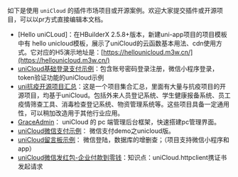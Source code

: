 如下是使用 ``uniCloud`` 的插件市场项目或开源案例。欢迎大家提交插件或开源项目，可以以pr方式直接编辑本文档。

- [Hello uniCLoud]：在HBuilderX 2.5.8+版本，新建uni-app项目的项目模板中有 hello unicloud模板，展示了uniCloud的云函数基本用法、cdn使用方式。它对应的H5演示地址是：[https://hellounicloud.m3w.cn/](https://hellounicloud.m3w.cn/)
- [uniCloud基础登录支付示例](https://ext.dcloud.net.cn/plugin?id=1268)：包含账号密码登录注册，微信小程序登录，token验证功能的uniCloud示例
- [uni抗疫开源项目汇总](https://gitee.com/dcloud/xinguan2020)：这是一个项目集合汇总，里面有大量与抗疫项目的开源项目，均基于uniCloud。包括外来人员登记系统、学生健康报备系统、员工疫情筛查工具、消毒检查登记系统、物资管理系统等。这些项目具备一定通用性，可以稍加改造用于其他行业应用。
- [GraceAdmin](https://ext.dcloud.net.cn/plugin?id=1347)： uniCloud 的 pc 端管理后台框架，快速搭建pc管理界面。
- [uniCloud微信支付示例](https://ext.dcloud.net.cn/plugin?id=1369)： 微信支付demo之unicloud版。
- [uniCloud留言板示例](https://ext.dcloud.net.cn/plugin?id=1267)： 微信登陆，数据库的增删查；（项目支持微信小程序和app）
- [uniCloud微信发红包-企业付款到零钱](https://ext.dcloud.net.cn/plugin?id=1489)：知识点：uniCloud.httpclient携证书发起请求
